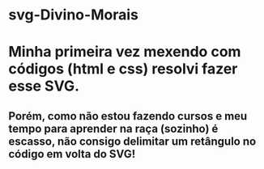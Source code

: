 # svg-Divino-Morais
# Minha primeira vez mexendo com códigos (html e css) resolvi fazer esse SVG.
## Porém, como não estou fazendo cursos e meu tempo para aprender na raça (sozinho) é escasso, não consigo delimitar um retângulo no código em volta do SVG!

